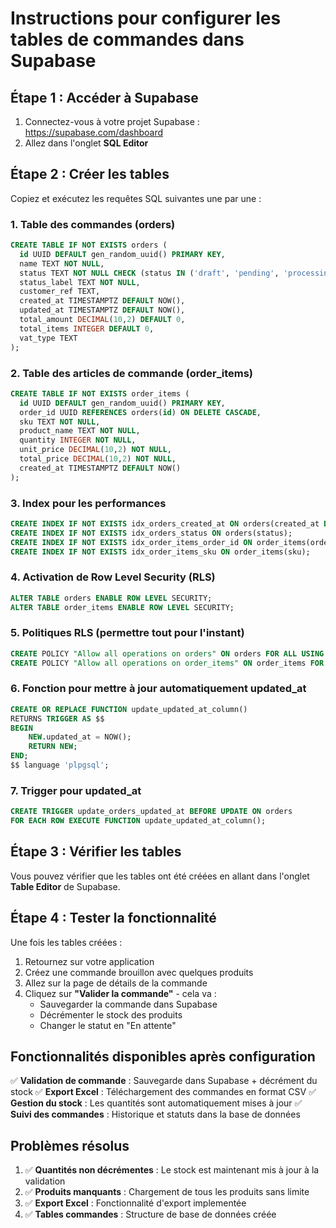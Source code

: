 # Instructions pour configurer les tables de commandes dans Supabase

## Étape 1 : Accéder à Supabase

1. Connectez-vous à votre projet Supabase : https://supabase.com/dashboard
2. Allez dans l'onglet **SQL Editor**

## Étape 2 : Créer les tables

Copiez et exécutez les requêtes SQL suivantes une par une :

### 1. Table des commandes (orders)

```sql
CREATE TABLE IF NOT EXISTS orders (
  id UUID DEFAULT gen_random_uuid() PRIMARY KEY,
  name TEXT NOT NULL,
  status TEXT NOT NULL CHECK (status IN ('draft', 'pending', 'processing', 'shipped', 'delivered')),
  status_label TEXT NOT NULL,
  customer_ref TEXT,
  created_at TIMESTAMPTZ DEFAULT NOW(),
  updated_at TIMESTAMPTZ DEFAULT NOW(),
  total_amount DECIMAL(10,2) DEFAULT 0,
  total_items INTEGER DEFAULT 0,
  vat_type TEXT
);
```

### 2. Table des articles de commande (order_items)

```sql
CREATE TABLE IF NOT EXISTS order_items (
  id UUID DEFAULT gen_random_uuid() PRIMARY KEY,
  order_id UUID REFERENCES orders(id) ON DELETE CASCADE,
  sku TEXT NOT NULL,
  product_name TEXT NOT NULL,
  quantity INTEGER NOT NULL,
  unit_price DECIMAL(10,2) NOT NULL,
  total_price DECIMAL(10,2) NOT NULL,
  created_at TIMESTAMPTZ DEFAULT NOW()
);
```

### 3. Index pour les performances

```sql
CREATE INDEX IF NOT EXISTS idx_orders_created_at ON orders(created_at DESC);
CREATE INDEX IF NOT EXISTS idx_orders_status ON orders(status);
CREATE INDEX IF NOT EXISTS idx_order_items_order_id ON order_items(order_id);
CREATE INDEX IF NOT EXISTS idx_order_items_sku ON order_items(sku);
```

### 4. Activation de Row Level Security (RLS)

```sql
ALTER TABLE orders ENABLE ROW LEVEL SECURITY;
ALTER TABLE order_items ENABLE ROW LEVEL SECURITY;
```

### 5. Politiques RLS (permettre tout pour l'instant)

```sql
CREATE POLICY "Allow all operations on orders" ON orders FOR ALL USING (true);
CREATE POLICY "Allow all operations on order_items" ON order_items FOR ALL USING (true);
```

### 6. Fonction pour mettre à jour automatiquement updated_at

```sql
CREATE OR REPLACE FUNCTION update_updated_at_column()
RETURNS TRIGGER AS $$
BEGIN
    NEW.updated_at = NOW();
    RETURN NEW;
END;
$$ language 'plpgsql';
```

### 7. Trigger pour updated_at

```sql
CREATE TRIGGER update_orders_updated_at BEFORE UPDATE ON orders
FOR EACH ROW EXECUTE FUNCTION update_updated_at_column();
```

## Étape 3 : Vérifier les tables

Vous pouvez vérifier que les tables ont été créées en allant dans l'onglet **Table Editor** de Supabase.

## Étape 4 : Tester la fonctionnalité

Une fois les tables créées :

1. Retournez sur votre application
2. Créez une commande brouillon avec quelques produits
3. Allez sur la page de détails de la commande
4. Cliquez sur **"Valider la commande"** - cela va :
   - Sauvegarder la commande dans Supabase
   - Décrémenter le stock des produits
   - Changer le statut en "En attente"

## Fonctionnalités disponibles après configuration

✅ **Validation de commande** : Sauvegarde dans Supabase + décrément du stock
✅ **Export Excel** : Téléchargement des commandes en format CSV
✅ **Gestion du stock** : Les quantités sont automatiquement mises à jour
✅ **Suivi des commandes** : Historique et statuts dans la base de données

## Problèmes résolus

1. ✅ **Quantités non décrémentes** : Le stock est maintenant mis à jour à la validation
2. ✅ **Produits manquants** : Chargement de tous les produits sans limite
3. ✅ **Export Excel** : Fonctionnalité d'export implementée
4. ✅ **Tables commandes** : Structure de base de données créée
